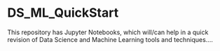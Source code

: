 # DS_ML_QuickStart
This repository has Jupyter Notebooks, which will/can help in a quick revision of Data Science and Machine Learning tools and techniques....
